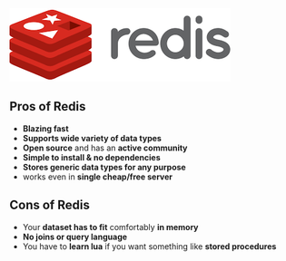![RedisInJava](https://raw.githubusercontent.com/Pangaj/RedisInJava/master/redisLogo.png)

## Pros of Redis
- **Blazing fast**
- **Supports wide variety of data types**
- **Open source** and has an **active community**
- **Simple to install & no dependencies**
- **Stores generic data types for any purpose**
- works even in **single cheap/free server**

## Cons of Redis
- Your **dataset has to fit** comfortably **in memory**
- **No joins or query language**
- You have to **learn lua** if you want something like **stored procedures**
